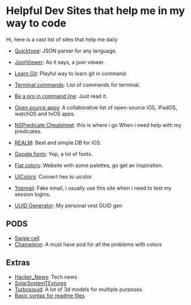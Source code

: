 # Helpful Dev Sites that help me in my way to code

Hi, here is a vast list of sites that help me daily

+ [Quicktype](https://app.quicktype.io/): JSON parser for any language. 
+ [JsonViewer](http://jsonviewer.stack.hu/): As it says, a json viewer.
+ [Learn Git](https://learngitbranching.js.org/): Playful way to learn git in command. 
+ [Terminal commands](https://github.com/0nn0/terminal-mac-cheatsheet): List of commands for terminal. 
+ [Be a pro in command line](https://www.learnenough.com/command-line-tutorial): Just read it. 

+ [Open source apps](https://github.com/dkhamsing/open-source-ios-apps): A collaborative list of open-source iOS, iPadOS, watchOS and tvOS apps.
+ [NSPredicate Cheatsheet](https://academy.realm.io/posts/nspredicate-cheatsheet/): this is where i go When i need help with my predicates. 
+ [REALM](https://realm.io/realm-swift/): Best and simple DB for iOS.
+ [Google fonts](https://fonts.google.com/): Yep, a lot of fonts. 
+ [Flat colors](https://flatuicolors.com/): Website with some palettes, go get an inspiration. 
+ [UIColors](https://www.uicolor.io/): Convert hex to uicolor
+ [Yopmail](https://yopmail.com/es): Fake email, i usually use this site when i need to test my session logins. 
+ [UUID Generator](https://guidgenerator.com/): My personal vest GUID gen

## PODS

+ [Swipe cell](https://github.com/SwipeCellKit/SwipeCellKit)
+ [Chameleon](https://github.com/wowansm/Chameleon/tree/swift5): A must have pod for all the problems with colors 

## Extras
+ [Hacker_News](https://news.ycombinator.com/): Tech news
+ [SolarSystemTExtures](https://www.solarsystemscope.com/textures/)
+ [Turbosquid](https://www.turbosquid.com/): A lot of 3d models for multiple purposes
+ [Basic syntax for readme files](https://docs.github.com/es/get-started/writing-on-github/getting-started-with-writing-and-formatting-on-github/basic-writing-and-formatting-syntax)

